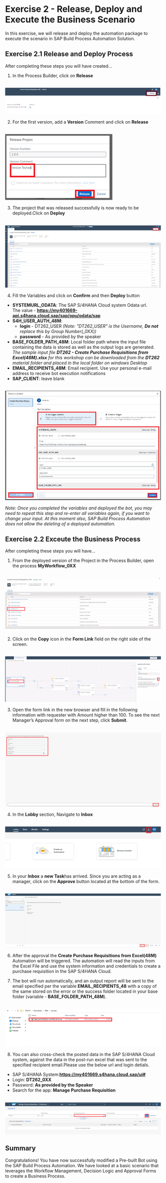 # Exercise 2 - Release, Deploy and Execute the Business Scenario

In this exercise, we will release and deploy the automation package to execute the scenario in SAP Build Process Automation Solution.

## Exercise 2.1 Release and Deploy Process

After completing these steps you will have created...

1. In the Process Builder, click on <b>Release</b>

<br>![](/exercises/ex2/images/21_1.png)

2.	For the first version, add a <b>Version</b> Comment and click on <b>Release</b>

<br>![](/exercises/ex2/images/21_2.png)

3. The project that was released successfully is now ready to be deployed.Click on <B> Deploy</b>

<br>![](/exercises/ex2/images/21_4.png)

4. Fill the Variables and click on <b>Confirm</b> and then <b>Deploy</b> button
- <b>SYSTEMURL_ODATA</b>: The SAP S/4HANA Cloud system Odata url. <br>The value - <b>https://my401669-api.s4hana.cloud.sap/sap/opu/odata/sap</B></br>
- <b>S4H_USER_AUTH_48M</b>: 
   - <b>login</b> - DT262_USER <i>(Note: "DT262_USER" is the Username, <b>Do not</b> replace this by Group Number(_0XX))</i>
   - <b>password</b> - As provided by the speaker
- <b>BASE_FOLDER_PATH_48M</b>: Local folder path where the input file containing the data is stored as well as the output logs are generated. 
<br><i>The sample input file <b>DT262 - Create Purchase Requisitions from Excel(48M).xlsx</b> for this workshop can be downloaded from the <b>DT262</b> material folder and placed in the local folder on windows Desktop</i></br>
- <b>EMAIL_RECIPIENTS_48M</b>: Email recipient. Use your personal e-mail address to receive bot execution notifications
- <b>SAP_CLIENT</b>: leave blank

<br>![](/exercises/ex2/images/21_5.png)

<i>Note: Once you completed the variables and deployed the bot, you may need to repeat this step and re-enter all variables again, if you want to change your input. At this moment also, SAP Build Process Automation does not allow the deleting of a deployed automation.</i>

## Exercise 2.2 Exceute the Business Process

After completing these steps you will have...

1.	From the deployed version of the Project in the Process Builder, open the process <b>MyWorkflow_0XX</b>

<br>![](/exercises/ex2/images/22_1.png)

2.	Click on the <b>Copy</B> icon in the <b> Form Link</b> field on the right side of the screen.

<br>![](/exercises/ex2/images/22_2.png)

3. Open the form link in the new browser and fill in the following information with requester with Amount higher than 100. To see the next Manager’s Approval form on the next step, click <b>Submit</b>.

<br>![](/exercises/ex2/images/22_3.png)

4. In the <b>Lobby </b>section, Navigate to <b>Inbox</b>

<br>![](/exercises/ex2/images/22_4.png)

5. In your <B>Inbox</b> a <B>new Task</b>has arrived. Since you are acting as a manager, click on the<B> Approve</b> button located at the bottom of the form.

<br>![](/exercises/ex2/images/22_5.png)

6. After the approval the <B>Create Purchase Requisitions from Excel(48M)</b> Automation will be triggered. The automation will read the inputs from the Excel File and use the system information and credentials to create a purchase requisition in the SAP S/4HANA Cloud.

7. The bot will run automatically, and an output report will be sent to the email specified per the variable <b>EMAIL_RECIPIENTS_48</b> with a copy of the same stored on the error or the success folder located in your base folder (variable - <b>BASE_FOLDER_PATH_48M</b>).

<br>![](/exercises/ex2/images/22_7.png)

8. You can also cross-check the posted data in the SAP S/4HANA Cloud system, against the data in the post-run excel that was sent to the specified recipient email.Please use the below url and login detials.

 - SAP S/4HANA System:<b>https://my401669.s4hana.cloud.sap/ui#</b>
 - Login: <b>DT262_0XX</b>
 - Password: <b> As provided by the Speaker</b>
 - Search for the app: <B> Manage Purchase Requisition</b>

<br>![](/exercises/ex2/images/22_8.png)


## Summary

Congratulations! You have now successfully modified a Pre-built Bot using the SAP Build Process Automation. We have looked at a basic scenario that leverages the Workflow Management, Decision Logic and Approval Forms to create a Business Process.


